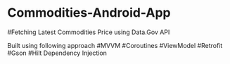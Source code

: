 # Commodities-Android-App
#Fetching Latest Commodities Price using Data.Gov API

Built using following approach
#MVVM
#Coroutines
#ViewModel
#Retrofit
#Gson
#Hilt Dependency Injection
